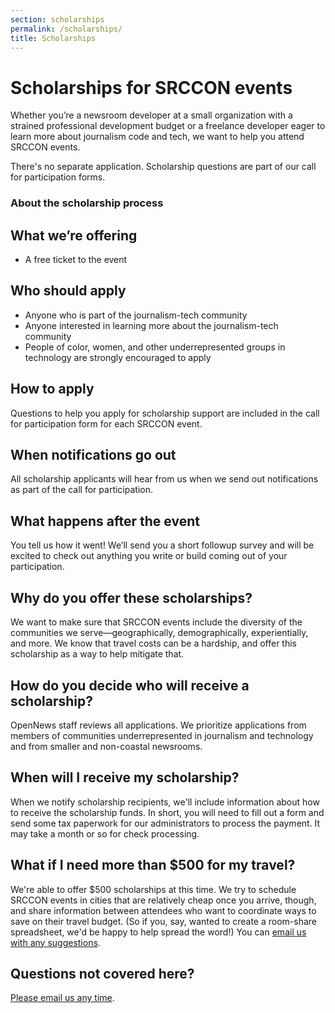 ```yaml
---
section: scholarships
permalink: /scholarships/
title: Scholarships
---
```


# Scholarships for SRCCON events

Whether you&rsquo;re a newsroom developer at a small organization with a strained professional development budget or a freelance developer eager to learn more about journalism code and tech, we want to help you attend SRCCON events.

There's no separate application. Scholarship questions are part of our call for participation forms.

### About the scholarship process

## What we&rsquo;re offering

* A free ticket to the event

## Who should apply

* Anyone who is part of the journalism-tech community
* Anyone interested in learning more about the journalism-tech community
* People of color, women, and other underrepresented groups in technology are strongly encouraged to apply

## How to apply

Questions to help you apply for scholarship support are included in the call for participation form for each SRCCON event.

## When notifications go out

All scholarship applicants will hear from us when we send out notifications as part of the call for participation.

## What happens after the event

You tell us how it went! We&rsquo;ll send you a short followup survey and will be excited to check out anything you write or build coming out of your participation.

## Why do you offer these scholarships?

We want to make sure that SRCCON events include the diversity of the communities we serve&mdash;geographically, demographically, experientially, and more. We know that travel costs can be a hardship, and offer this scholarship as a way to help mitigate that.

## How do you decide who will receive a scholarship?

OpenNews staff reviews all applications. We prioritize applications from members of communities underrepresented in journalism and technology and from smaller and non-coastal newsrooms.

## When will I receive my scholarship?

When we notify scholarship recipients, we'll include information about how to receive the scholarship funds. In short, you will need to fill out a form and send some tax paperwork for our administrators to process the payment. It may take a month or so for check processing.

## What if I need more than $500 for my travel?

We're able to offer $500 scholarships at this time. We try to schedule SRCCON events in cities that are relatively cheap once you arrive, though, and share information between attendees who want to coordinate ways to save on their travel budget. (So if you, say, wanted to create a room-share spreadsheet, we'd be happy to help spread the word!) You can [email us with any suggestions](mailto:srccon@opennews.org).

## Questions not covered here?

[Please email us any time](mailto:srccon@opennews.org).
